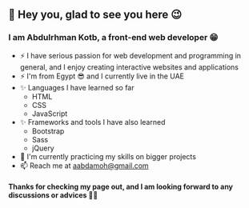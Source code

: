 ## 👋 Hey you, glad to see you here 😉

### I am Abdulrhman Kotb, a front-end web developer 😁

- ⚡ I have serious passion for web development and programming in general, and I enjoy creating interactive websites and applications
- ⚡ I'm from Egypt 😎 and I currently live in the UAE
- ✨ Languages I have learned so far
  - HTML
  - CSS
  - JavaScript
- ✨ Frameworks and tools I have also learned
  - Bootstrap
  - Sass
  - jQuery
- 🌱 I'm currently practicing my skills on bigger projects
- 📫 Reach me at <aabdamoh@gmail.com>

#### Thanks for checking my page out, and I am looking forward to any discussions or advices 🤗🤗

<!--
**abdo-kotb/abdo-kotb** is a ✨ _special_ ✨ repository because its `README.md` (this file) appears on your GitHub profile.

Here are some ideas to get you started:

- 🔭 I’m currently working on ...
- 🌱 I’m currently learning ...
- 👯 I’m looking to collaborate on ...
- 🤔 I’m looking for help with ...
- 💬 Ask me about ...
- 📫 How to reach me: ...
- 😄 Pronouns: ...
- ⚡ Fun fact: ...
-->
